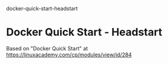 docker-quick-start-headstart
# Docker Quick Start - Headstart

Based on "Docker Quick Start" at https://linuxacademy.com/cp/modules/view/id/284


